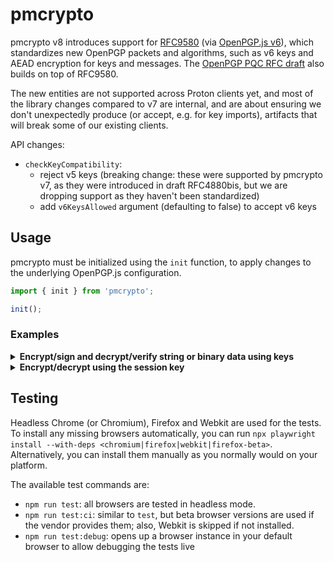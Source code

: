 # pmcrypto

pmcrypto v8 introduces support for [RFC9580](https://datatracker.ietf.org/doc/rfc9580/) (via [OpenPGP.js v6](https://github.com/openpgpjs/openpgpjs/releases/tag/v6.0.0)), which standardizes new OpenPGP packets and algorithms, such as v6 keys and AEAD encryption for keys and messages. The [OpenPGP PQC RFC draft](https://datatracker.ietf.org/doc/draft-ietf-openpgp-pqc/) also builds on top of RFC9580.

The new entities are not supported across Proton clients yet, and most of the library changes compared to v7 are internal, and are about ensuring we don't unexpectedly produce (or accept, e.g. for key imports), artifacts that will break some of our existing clients.

API changes:

- `checkKeyCompatibility`:
  - reject v5 keys (breaking change: these were supported by pmcrypto v7, as they were introduced in draft RFC4880bis, but we are dropping support as they haven't been standardized)
  - add `v6KeysAllowed` argument (defaulting to false) to accept v6 keys


## Usage
pmcrypto must be initialized using the `init` function, to apply changes to the underlying OpenPGP.js configuration.

```js
import { init } from 'pmcrypto';

init();
```

### Examples
<details>
<summary><b>Encrypt/sign and decrypt/verify string or binary data using keys</b></summary>

#### Encrypt/sign and decrypt/verify string or binary data using keys

To parse and decrypt the keys
```js
const recipientPublicKey = await readKey({ armoredKey: '...' }); // or `binaryKey`
const senderPrivateKey = await decryptKey({
  privateKey: await readPrivateKey({ armoredKey: '...' }),
  passphrase: 'personal key passphrase'
});
```
To encrypt and sign:
```js
const { 
  message: armoredMessage,
  encryptedSignature: armoredEncryptedSignature
} = await encryptMessage({
  textData: 'text data to encrypt', // or `binaryData` for Uint8Arrays
  encryptionKeys: recipientPublicKey, // and/or `passwords`
  signingKeys: senderPrivateKey,
  detached: true,
  format: 'armored' // or 'binary' to output a binary message and signature
});

// share `armoredMessage`
```
To decrypt and verify (non-streamed input):
```js
// load the required keys
const senderPublicKey = await readKey(...);
const recipientPrivateKey = await decryptKey(...);

const { data: decryptedData, verified } = await decryptMessage({
  message: await readMessage({ armoredMessage }), // or `binaryMessage`
  encryptedSignature: await readMessage({ armoredMessage: armoredEncryptedSignature })
  decryptionKeys: recipientPrivateKey // and/or 'passwords'
  verificationKeys: senderPublicKey
});
```

**For streamed inputs:**
to encrypt (and/or sign), pass the stream to `textData` or `binaryData` based on the streamed data type. Similarly, to decrypt and verify, the input options are the same as the non-streaming case. However, if `armoredMessage` (or `binaryMessage`) is a stream, the decryption result needs to be handled differently:
```js
// explicitly loading stream polyfills for legacy browsers is required since v7.2.2
if (!globalThis.TransformStream) {
  await import('web-streams-polyfill/es6');
}

const { data: dataStream, verified: verifiedPromise } = await decryptMessage({
  message: await readMessage({ armoredMessage: streamedArmoredMessage }),
  ... // other options
});

// you need to read `dataStream` before resolving `verifiedPromise`, even if you do not need the decrypted data
const decryptedData = await readToEnd(dataStream);
const verificationStatus = await verified;
```
</details>

<details>
<summary><b>Encrypt/decrypt using the session key</b></summary>

#### Encrypt/decrypt using the session key directly
In v6, `encryptMessage` would return the generated session key if `options.returnSessionKey: true` was given. This option is no longer supported. Instead:
```js
// First generate the session key
const sessionKey = await generateSessionKey({ recipientKeys: recipientPublicKey });

// Then encrypt the data with it
const { message: armoredMessage } = await encryptMessage({
  textData: 'text data to encrypt', // or `binaryData` for Uint8Arrays
  sessionKey,
  encryptionKeys: recipientPublicKey, // and/or `passwords`, used to encrypt the session key
  signingKeys: senderPrivateKey,
});
```

To decrypt, you can again provide the session key directly:
```js

// Then encrypt the data with it
const { data } = await decryptMessage({
  message: await readMessage({ armoredMessage }),
  sessionKeys: sessionKey,
  verificationKeys: senderPublicKey,
});
```
You can also encrypt the session key on its own:
```js
const armoredEncryptedSessionKey = await encryptSessionKey({
  sessionKey,
  encryptionKeys, // and/or passwords
  format: 'armored'
});

// And decrypt it with:
const sessionKey = await decryptSessionKey({
  message: await readMessage({ armoredMessage: armoredEncryptedSessionKey }),
  decryptionsKeys // and/or passwords
});

```
</details>

## Testing
Headless Chrome (or Chromium), Firefox and Webkit are used for the tests.
To install any missing browsers automatically, you can run `npx playwright install --with-deps <chromium|firefox|webkit|firefox-beta>`. Alternatively, you can install them manually as you normally would on your platform.

The available test commands are:

- `npm run test`: all browsers are tested in headless mode.
- `npm run test:ci`: similar to `test`, but beta browser versions are used if the vendor provides them; also, Webkit is skipped if not installed.
- `npm run test:debug`: opens up a browser instance in your default browser to allow debugging the tests live

